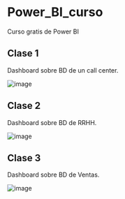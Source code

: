 # Power_BI_curso
Curso gratis de Power BI


## Clase 1
Dashboard sobre BD de un call center.

![image](https://github.com/Msabalza730/Power_BI_curso/assets/55921624/700c7a2c-bbe6-4087-a23f-8bceaf278942)

## Clase 2
Dashboard sobre BD de RRHH.

![image](https://github.com/Msabalza730/Power_BI_curso/assets/55921624/113ba529-f023-4f27-a19e-08a321f33dfb)


## Clase 3
Dashboard sobre BD de Ventas.

![image](https://github.com/Msabalza730/Power_BI_curso/assets/55921624/43c7c120-cd6d-41a1-8de2-268b1d87162b)

